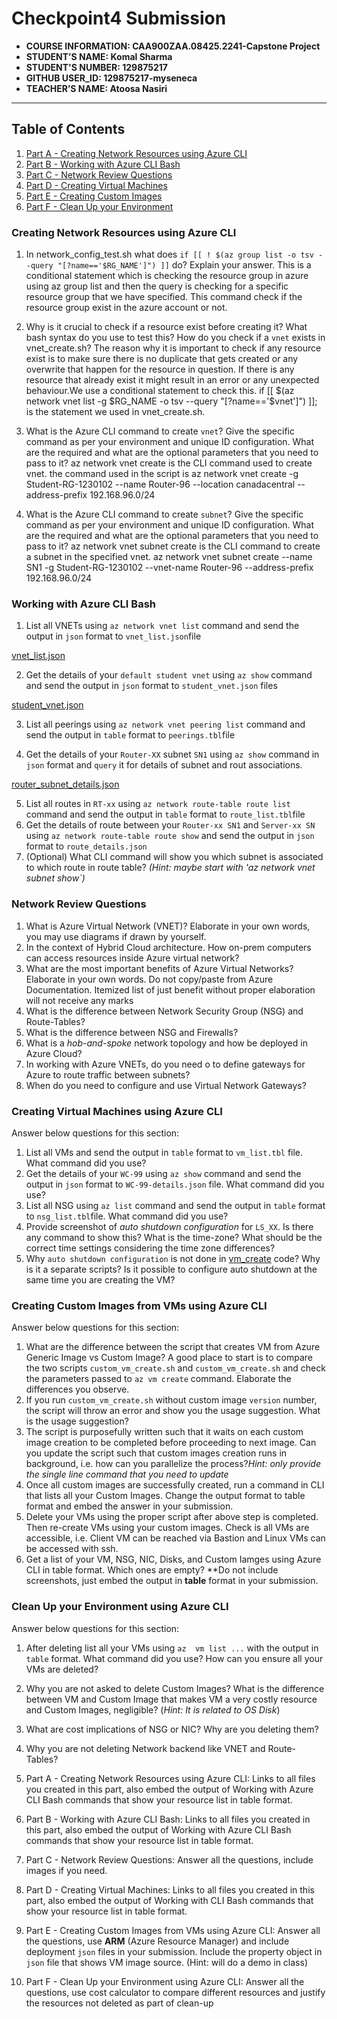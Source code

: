 # Checkpoint4 Submission

- **COURSE INFORMATION: CAA900ZAA.08425.2241-Capstone Project**
- **STUDENT’S NAME: Komal Sharma**
- **STUDENT'S NUMBER: 129875217**
- **GITHUB USER_ID: 129875217-myseneca**
- **TEACHER’S NAME: Atoosa Nasiri**

---

## Table of Contents
1. [Part A - Creating Network Resources using Azure CLI](#creating-network-resources-using-azure-cli)
2. [Part B - Working with Azure CLI Bash](#working-with-azure-cli-bash)
3. [Part C - Network Review Questions](#network-review-questions)
4. [Part D - Creating Virtual Machines](#creating-virtual-machines-using-azure-cli)
5. [Part E - Creating Custom Images](#creating-custom-images-from-vms-using-azure-cli)
6. [Part F - Clean Up your Environment](#clean-up-your-environment-using-azure-cli)

### Creating Network Resources using Azure CLI


1. In network_config_test.sh what does `if [[ ! $(az group list -o tsv --query "[?name=='$RG_NAME']") ]]` do? Explain your answer.
This is a conditional statement which is checking the resource group in azure using az group list and then the query is checking for a specific resource group that we have specified. This command check if the resource group exist in the azure account or not.

2. Why is it crucial to check if a resource exist before creating it? What bash syntax do you use to test this? How do you check if a `vnet` exists in vnet_create.sh?
The reason why it is important to check if any resource exist is to make sure there is no duplicate that gets created or any overwrite that happen for the resource in question. If there is any resource that already exist it might result in an error or any unexpected behaviour.We use a conditional statement to check this. if [[ $(az network vnet list -g $RG_NAME -o tsv --query "[?name=='$vnet']") ]]; is the statement we used in vnet_create.sh.

3. What is the Azure CLI command to create `vnet`? Give the specific command as per your environment and unique ID configuration. What are the required and what are the optional parameters that you need to pass to it?
az network vnet create is the CLI command used to create vnet. the command used in the script is az network vnet create -g Student-RG-1230102 --name Router-96 --location canadacentral --address-prefix 192.168.96.0/24

4. What is the Azure CLI command to create `subnet`? Give the specific command as per your environment and unique ID configuration. What are the required and what are the optional parameters that you need to pass to it?
az network vnet subnet create is the CLI command to create a subnet in the specified vnet. az network vnet subnet create --name SN1 -g Student-RG-1230102 --vnet-name Router-96 --address-prefix 192.168.96.0/24


### Working with Azure CLI Bash


1. List all VNETs using `az network vnet list` command and send the output in `json` format to `vnet_list.json`file

[vnet_list.json](\bash-scripts\vnet_list.json)

2. Get the details of your `default student vnet` using `az show` command and send the output in `json` format to `student_vnet.json` files

[student_vnet.json](\bash-scripts\student_vnet.json)

3. List all peerings using `az network vnet peering list` command and send the output in `table` format to `peerings.tbl`file



4. Get the details of your `Router-XX` subnet `SN1` using `az show` command in `json` format and `query` it for details of subnet and rout associations. 

[router_subnet_details.json](\bash-scripts\router_subnet_details.json)

5. List all routes in `RT-xx` using `az network route-table route list` command and send the output in `table` format to `route_list.tbl`file
6. Get the details of route between your `Router-xx SN1` and `Server-xx SN` using `az network route-table route show` and send the output in `json` format to `route_details.json`
7. (Optional) What CLI command will show you which subnet is associated to which route in route table? _(Hint: maybe start with 'az network vnet subnet show`)_

### Network Review Questions


1. What is Azure Virtual Network (VNET)? Elaborate in your own words, you may use diagrams if drawn by yourself.
2. In the context of Hybrid Cloud architecture. How on-prem computers can access resources inside Azure virtual network?
3. What are the most important benefits of Azure Virtual Networks? Elaborate in your own words. Do not copy/paste from Azure Documentation. Itemized list of just benefit without proper elaboration will not receive any marks
4. What is the difference between Network Security Group (NSG) and Route-Tables?
5. What is the difference between NSG and Firewalls?
6. What is a _hob-and-spoke_ network topology and how be deployed in Azure Cloud?
7. In working with Azure VNETs, do you need o to define gateways for Azure to route traffic between subnets?
8. When do you need to configure and use Virtual Network Gateways?

### Creating Virtual Machines using Azure CLI


Answer below questions for this section:

1. List all VMs and send the output in `table` format to `vm_list.tbl` file. What command did you use?
2. Get the details of your `WC-99` using `az show` command and send the output in `json` format to `WC-99-details.json` file. What command did you use?
3. List all NSG using `az list` command and send the output in `table` format to `nsg_list.tbl`file. What command did you use?
4. Provide screenshot of _auto shutdown configuration_ for `LS_XX`. Is there any command to show this? What is the time-zone? What should be the correct time settings considering the time zone differences?
5. Why `auto shutdown configuration` is not done in [vm_create](https://github.com/Azure-Project-Winter2024/Azure-Project-Scripts/blob/94d21ad5454163ae8e2ee331f8a41291fca6e155/CP4-Scripts/bash-scripts/vm_create.sh#L128) code? Why is it a separate scripts? Is it possible to configure auto shutdown at the same time you are creating the VM?

### Creating Custom Images from VMs using Azure CLI


Answer below questions for this section:

1. What are the difference between the script that creates VM from Azure Generic Image vs Custom Image? A good place to start is to compare the two scripts `custom_vm_create.sh` and `custom_vm_create.sh` and check the parameters passed to `az vm create` command. Elaborate the differences you observe.
2. If you run `custom_vm_create.sh` without custom image `version` number, the script will throw an error and show you the usage suggestion. What is the usage suggestion?
3. The script is purposefully written such that it waits on each custom image creation to be completed before proceeding to next image. Can you update the script such that custom images creation runs in background, i.e. how can you parallelize the process?_Hint: only provide the single line command that you need to update_
4. Once all custom images are successfully created, run a command in CLI that lists all your Custom Images. Change the output format to table format and embed the answer in your submission.
5. Delete your VMs using the proper script after above step is completed. Then re-create VMs using your custom images. Check is all VMs are accessible, i.e. Client VM can be reached via Bastion and Linux VMs can be accessed with ssh.
6. Get a list of your VM, NSG, NIC, Disks, and Custom Iamges using Azure CLI in table format. Which ones are empty? **Do not include screenshots, just embed the output in **table** format in your submission.

### Clean Up your Environment using Azure CLI

Answer below questions for this section:

1. After deleting list all your VMs using `az  vm list ...` with the output in `table` format. What command did you use? How can you ensure all your VMs are deleted?
2. Why you are not asked to delete Custom Images? What is the difference between VM and Custom Image that makes VM a very costly resource and Custom Images, negligible? (_Hint: It is related to OS Disk_)
3. What are cost implications of NSG or NIC? Why are you deleting them?
4. Why you are not deleting Network backend like VNET and Route-Tables?


1. Part A - Creating Network Resources using Azure CLI: Links to all files you created in this part, also embed the output of  Working with Azure CLI Bash commands that show your resource list in table format.
2. Part B -  Working with Azure CLI Bash: Links to all files you created in this part, also embed the output of  Working with Azure CLI Bash commands that show your resource list in table format.
3. Part C - Network Review Questions: Answer all the questions, include images if you need.
4. Part D - Creating Virtual Machines: Links to all files you created in this part, also embed the output of  Working with CLI Bash commands that show your resource list in table format.
5. Part E - Creating Custom Images from VMs using Azure CLI: Answer all the questions, use **ARM** (Azure Resource Manager) and include deployment `json` files in your submission. Include the property object in `json` file that shows VM image source. (Hint: will do a demo in class)
6. Part F - Clean Up your Environment using Azure CLI: Answer all the questions, use cost calculator to compare different resources and justify the resources not deleted as part of clean-up

